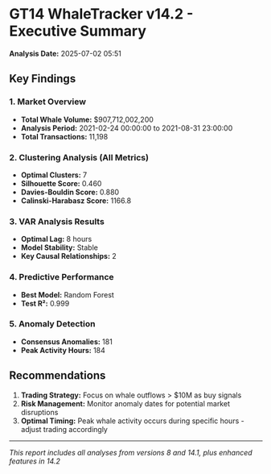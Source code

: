 
# GT14 WhaleTracker v14.2 - Executive Summary

**Analysis Date:** 2025-07-02 05:51

## Key Findings

### 1. Market Overview
- **Total Whale Volume:** $907,712,002,200
- **Analysis Period:** 2021-02-24 00:00:00 to 2021-08-31 23:00:00
- **Total Transactions:** 11,198

### 2. Clustering Analysis (All Metrics)
- **Optimal Clusters:** 7
- **Silhouette Score:** 0.460
- **Davies-Bouldin Score:** 0.880
- **Calinski-Harabasz Score:** 1166.8

### 3. VAR Analysis Results
- **Optimal Lag:** 8 hours
- **Model Stability:** Stable
- **Key Causal Relationships:** 2

### 4. Predictive Performance
- **Best Model:** Random Forest
- **Test R²:** 0.999

### 5. Anomaly Detection
- **Consensus Anomalies:** 181
- **Peak Activity Hours:** 184

## Recommendations

1. **Trading Strategy:** Focus on whale outflows > $10M as buy signals
2. **Risk Management:** Monitor anomaly dates for potential market disruptions
3. **Optimal Timing:** Peak whale activity occurs during specific hours - adjust trading accordingly

---
*This report includes all analyses from versions 8 and 14.1, plus enhanced features in 14.2*
